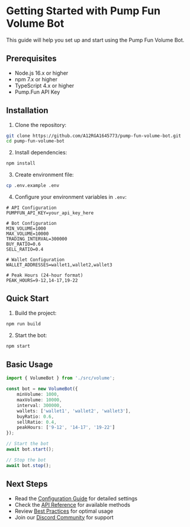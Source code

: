 # Getting Started with Pump Fun Volume Bot

This guide will help you set up and start using the Pump Fun Volume Bot.

## Prerequisites

- Node.js 16.x or higher
- npm 7.x or higher
- TypeScript 4.x or higher
- Pump.Fun API Key

## Installation

1. Clone the repository:
```bash
git clone https://github.com/A12RGA1645773/pump-fun-volume-bot.git
cd pump-fun-volume-bot
```

2. Install dependencies:
```bash
npm install
```

3. Create environment file:
```bash
cp .env.example .env
```

4. Configure your environment variables in `.env`:
```env
# API Configuration
PUMPFUN_API_KEY=your_api_key_here

# Bot Configuration
MIN_VOLUME=1000
MAX_VOLUME=10000
TRADING_INTERVAL=300000
BUY_RATIO=0.6
SELL_RATIO=0.4

# Wallet Configuration
WALLET_ADDRESSES=wallet1,wallet2,wallet3

# Peak Hours (24-hour format)
PEAK_HOURS=9-12,14-17,19-22
```

## Quick Start

1. Build the project:
```bash
npm run build
```

2. Start the bot:
```bash
npm start
```

## Basic Usage

```typescript
import { VolumeBot } from './src/volume';

const bot = new VolumeBot({
    minVolume: 1000,
    maxVolume: 10000,
    interval: 300000,
    wallets: ['wallet1', 'wallet2', 'wallet3'],
    buyRatio: 0.6,
    sellRatio: 0.4,
    peakHours: ['9-12', '14-17', '19-22']
});

// Start the bot
await bot.start();

// Stop the bot
await bot.stop();
```

## Next Steps

- Read the [Configuration Guide](./configuration.md) for detailed settings
- Check the [API Reference](./api-reference.md) for available methods
- Review [Best Practices](./best-practices.md) for optimal usage
- Join our [Discord Community](https://discord.gg/pumpfun) for support 